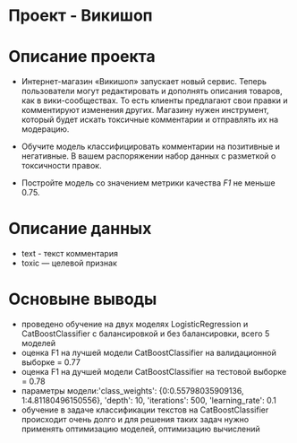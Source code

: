 ﻿# Проект - Викишоп

# Описание проекта
- Интернет-магазин «Викишоп» запускает новый сервис. Теперь пользователи могут редактировать и дополнять описания товаров, как в вики-сообществах. То есть клиенты предлагают свои правки и комментируют изменения других. Магазину нужен инструмент, который будет искать токсичные комментарии и отправлять их на модерацию. 

- Обучите модель классифицировать комментарии на позитивные и негативные. В вашем распоряжении набор данных с разметкой о токсичности правок.

- Постройте модель со значением метрики качества *F1* не меньше 0.75. 

# Описание данных
- text - текст комментария
- toxic — целевой признак

# Основыне выводы
- проведено обучение на двух моделях LogisticRegression и CatBoostClassifier с балансировкой и без балансировки, всего 5 моделей
- оценка F1 на лучшей модели CatBoostClassifier на валидационной выборке = 0.77
- оценка F1 на дучшей модели CatBoostClassifier на тестовой выборке = 0.78
- параметры модели:'class_weights': {0:0.55798035909136, 1:4.81180496150556}, 'depth': 10, 'iterations': 500, 'learning_rate': 0.1
- обучение в задаче классификации текстов на CatBoostClassifier происходит очень долго и для решения таких задач нужно применять оптимизацию моделей, оптимизацию вычислений 
